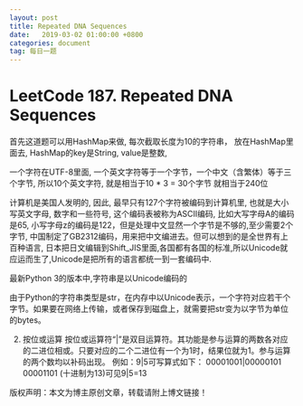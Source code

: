 ```yaml
---
layout: post
title: Repeated DNA Sequences
date:   2019-03-02 01:00:00 +0800
categories: document
tag: 每日一题
---
```


<h1>LeetCode 187. Repeated DNA Sequences</h1>

首先这道题可以用HashMap来做, 每次截取长度为10的字符串， 放在HashMap里面去, HashMap的key是String, value是整数,

一个字符在UTF-8里面, 一个英文字符等于一个字节，一个中文（含繁体）等于三个字节, 所以10个英文字符, 就是相当于10 * 3 = 30个字节 就相当于240位

计算机是美国人发明的, 因此, 最早只有127个字符被编码到计算机里, 也就是大小写英文字母, 数字和一些符号, 这个编码表被称为ASCII编码, 比如大写字母A的编码是65, 小写字母z的编码是122，但是处理中文显然一个字节是不够的,至少需要2个字节, 中国制定了GB2312编码，用来把中文编进去。但可以想到的是全世界有上百种语言, 日本把日文编辑到Shift_JIS里面,各国都有各国的标准,所以Unicode就应运而生了,Unicode是把所有的语言都统一到一套编码中.

最新Python 3的版本中,字符串是以Unicode编码的


由于Python的字符串类型是str，在内存中以Unicode表示，一个字符对应若干个字节。如果要在网络上传输，或者保存到磁盘上，就需要把str变为以字节为单位的bytes。

2. 按位或运算 按位或运算符“|”是双目运算符。其功能是参与运算的两数各对应的二进位相或。只要对应的二个二进位有一个为1时，结果位就为1。参与运算的两个数均以补码出现。
例如：9|5可写算式如下： 00001001|00000101
00001101 (十进制为13)可见9|5=13

版权声明：本文为博主原创文章，转载请附上博文链接！
